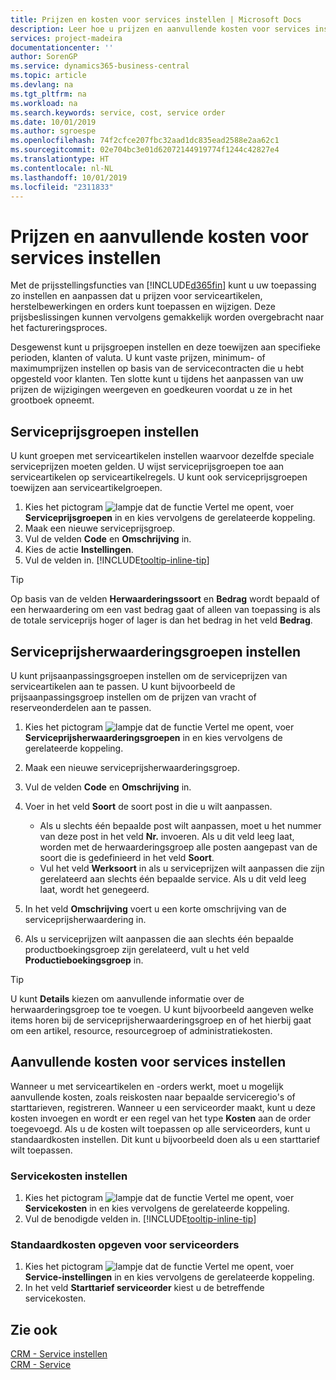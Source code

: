 ```yaml
---
title: Prijzen en kosten voor services instellen | Microsoft Docs
description: Leer hoe u prijzen en aanvullende kosten voor services instelt.
services: project-madeira
documentationcenter: ''
author: SorenGP
ms.service: dynamics365-business-central
ms.topic: article
ms.devlang: na
ms.tgt_pltfrm: na
ms.workload: na
ms.search.keywords: service, cost, service order
ms.date: 10/01/2019
ms.author: sgroespe
ms.openlocfilehash: 74f2cfce207fbc32aad1dc835ead2588e2aa62c1
ms.sourcegitcommit: 02e704bc3e01d62072144919774f1244c42827e4
ms.translationtype: HT
ms.contentlocale: nl-NL
ms.lasthandoff: 10/01/2019
ms.locfileid: "2311833"
---
```

# <a name="set-up-pricing-and-additional-costs-for-services"></a>Prijzen en aanvullende kosten voor services instellen
Met de prijsstellingsfuncties van [!INCLUDE[d365fin](includes/d365fin_md.md)] kunt u uw toepassing zo instellen en aanpassen dat u prijzen voor serviceartikelen, herstelbewerkingen en orders kunt toepassen en wijzigen. Deze prijsbeslissingen kunnen vervolgens gemakkelijk worden overgebracht naar het factureringsproces.  
  
Desgewenst kunt u prijsgroepen instellen en deze toewijzen aan specifieke perioden, klanten of valuta. U kunt vaste prijzen, minimum- of maximumprijzen instellen op basis van de servicecontracten die u hebt opgesteld voor klanten. Ten slotte kunt u tijdens het aanpassen van uw prijzen de wijzigingen weergeven en goedkeuren voordat u ze in het grootboek opneemt.  

## <a name="to-set-up-a-service-price-group"></a>Serviceprijsgroepen instellen
U kunt groepen met serviceartikelen instellen waarvoor dezelfde speciale serviceprijzen moeten gelden. U wijst serviceprijsgroepen toe aan serviceartikelen op serviceartikelregels. U kunt ook serviceprijsgroepen toewijzen aan serviceartikelgroepen.  

1. Kies het pictogram ![lampje dat de functie Vertel me opent](media/ui-search/search_small.png "Vertel me wat u wilt doen"), voer **Serviceprijsgroepen** in en kies vervolgens de gerelateerde koppeling.  
2. Maak een nieuwe serviceprijsgroep.  
3. Vul de velden **Code** en **Omschrijving** in.  
4. Kies de actie **Instellingen**.  
2. Vul de velden in. [!INCLUDE[tooltip-inline-tip](includes/tooltip-inline-tip_md.md)]  

 > [!Tip]
 > Op basis van de velden **Herwaarderingssoort** en **Bedrag** wordt bepaald of een herwaardering om een vast bedrag gaat of alleen van toepassing is als de totale serviceprijs hoger of lager is dan het bedrag in het veld **Bedrag**.  

## <a name="to-set-up-a-service-price-adjustment-group"></a>Serviceprijsherwaarderingsgroepen instellen  
U kunt prijsaanpassingsgroepen instellen om de serviceprijzen van serviceartikelen aan te passen. U kunt bijvoorbeeld de prijsaanpassingsgroep instellen om de prijzen van vracht of reserveonderdelen aan te passen.  
  
1. Kies het pictogram ![lampje dat de functie Vertel me opent](media/ui-search/search_small.png "Vertel me wat u wilt doen"), voer **Serviceprijsherwaarderingsgroepen** in en kies vervolgens de gerelateerde koppeling.  
2. Maak een nieuwe serviceprijsherwaarderingsgroep.  
3. Vul de velden **Code** en **Omschrijving** in.  
4. Voer in het veld **Soort** de soort post in die u wilt aanpassen.  
  
    * Als u slechts één bepaalde post wilt aanpassen, moet u het nummer van deze post in het veld **Nr.** invoeren. Als u dit veld leeg laat, worden met de herwaarderingsgroep alle posten aangepast van de soort die is gedefinieerd in het veld **Soort**.  
    * Vul het veld **Werksoort** in als u serviceprijzen wilt aanpassen die zijn gerelateerd aan slechts één bepaalde service. Als u dit veld leeg laat, wordt het genegeerd.  
  
5. In het veld **Omschrijving** voert u een korte omschrijving van de serviceprijsherwaardering in.  
6. Als u serviceprijzen wilt aanpassen die aan slechts één bepaalde productboekingsgroep zijn gerelateerd, vult u het veld **Productieboekingsgroep** in.

> [!Tip]
> U kunt **Details** kiezen om aanvullende informatie over de herwaarderingsgroep toe te voegen. U kunt bijvoorbeeld aangeven welke items horen bij de serviceprijsherwaarderingsgroep en of het hierbij gaat om een artikel, resource, resourcegroep of administratiekosten.  

## <a name="to-set-up-additional-costs-for-services"></a>Aanvullende kosten voor services instellen
Wanneer u met serviceartikelen en -orders werkt, moet u mogelijk aanvullende kosten, zoals reiskosten naar bepaalde serviceregio's of starttarieven, registreren. Wanneer u een serviceorder maakt, kunt u deze kosten invoegen en wordt er een regel van het type **Kosten** aan de order toegevoegd. Als u de kosten wilt toepassen op alle serviceorders, kunt u standaardkosten instellen. Dit kunt u bijvoorbeeld doen als u een starttarief wilt toepassen.
  
### <a name="to-set-up-service-costs"></a>Servicekosten instellen
1. Kies het pictogram ![lampje dat de functie Vertel me opent](media/ui-search/search_small.png "Vertel me wat u wilt doen"), voer **Servicekosten** in en kies vervolgens de gerelateerde koppeling. 
2. Vul de benodigde velden in. [!INCLUDE[tooltip-inline-tip](includes/tooltip-inline-tip_md.md)]  

### <a name="to-specify-a-default-cost-for-service-orders"></a>Standaardkosten opgeven voor serviceorders
1. Kies het pictogram ![lampje dat de functie Vertel me opent](media/ui-search/search_small.png "Vertel me wat u wilt doen"), voer **Service-instellingen** in en kies vervolgens de gerelateerde koppeling. 
2. In het veld **Starttarief serviceorder** kiest u de betreffende servicekosten.

## <a name="see-also"></a>Zie ook
[CRM - Service instellen](service-setup-service.md)  
[CRM - Service](service-service.md)  
